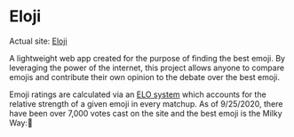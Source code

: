  # Eloji                                                                                                                      

 Actual site: [Eloji](https://eloji.herokuapp.com/)

 A lightweight web app created for the purpose of finding the best emoji. By leveraging the power of the internet, this project allows anyone to compare emojis and contribute their own opinion to the debate over the best emoji.

Emoji ratings are calculated via an [ELO system](https://en.wikipedia.org/wiki/Elo_rating_system) which accounts for the relative strength of a given emoji in every matchup. As of 9/25/2020, there have been over 7,000 votes cast on the site and the best emoji is the Milky Way:🌌 
